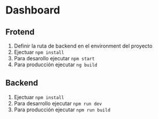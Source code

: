 # Dashboard

## Frotend

1. Definir la ruta de backend en el environment del proyecto
2. Ejectuar ```npm install```
3. Para desarollo ejecutar ```npm start```
4. Para producción ejecutar ```ng build```

## Backend

1. Ejectuar ```npm install```
2. Para desarrollo ejecutar ```npm run dev```
3. Para producción ejecutar ```npm run build```
